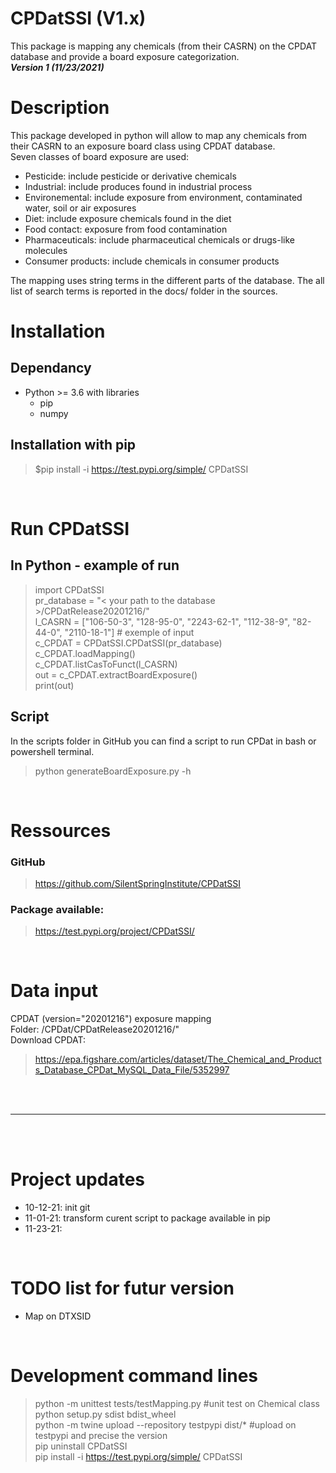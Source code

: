 # CPDatSSI (V1.x)
This package is mapping any chemicals (from their CASRN) on the CPDAT database and provide a board exposure categorization. <br>
<i><b>Version 1 (11/23/2021)</i></b>

# Description
This package developed in python will allow to map any chemicals from their CASRN to an exposure board class using CPDAT database. <br>
Seven classes of board exposure are used:
- Pesticide: include pesticide or derivative chemicals
- Industrial: include produces found in industrial process
- Environemental: include exposure from environment, contaminated water, soil or air exposures
- Diet: include exposure chemicals found in the diet
- Food contact: exposure from food contamination
- Pharmaceuticals: include pharmaceutical chemicals or drugs-like molecules
- Consumer products: include chemicals in consumer products

The mapping uses string terms in the different parts of the database. The all list of search terms is reported in the docs/ folder in the sources.

# Installation
## Dependancy
- Python >= 3.6 with libraries
    - pip 
    - numpy

## Installation with pip
> $pip install -i https://test.pypi.org/simple/ CPDatSSI

<br>

# Run CPDatSSI
## In Python - example of run
> import CPDatSSI<br>
> pr_database = "< your path to the database >/CPDatRelease20201216/"<br>
> l_CASRN = ["106-50-3", "128-95-0", "2243-62-1", "112-38-9", "82-44-0", "2110-18-1"] # exemple of input<br>
> c_CPDAT = CPDatSSI.CPDatSSI(pr_database)<br>
> c_CPDAT.loadMapping()<br>
> c_CPDAT.listCasToFunct(l_CASRN)<br>
> out = c_CPDAT.extractBoardExposure()<br>
> print(out)<br>


## Script 
In the scripts folder in GitHub you can find a script to run CPDat in bash or powershell terminal.
> python generateBoardExposure.py -h


<br>

# Ressources 
### GitHub
> https://github.com/SilentSpringInstitute/CPDatSSI
### Package available: 
> https://test.pypi.org/project/CPDatSSI/ 

<br>

# Data input
CPDAT (version="20201216") exposure mapping <br>
Folder: /CPDat/CPDatRelease20201216/"<br>
Download CPDAT:
> https://epa.figshare.com/articles/dataset/The_Chemical_and_Products_Database_CPDat_MySQL_Data_File/5352997



\
&nbsp;

---
\
&nbsp;


# Project updates
- 10-12-21: init git
- 11-01-21: transform curent script to package available in pip
- 11-23-21: 

<br>

# TODO list for futur version
- Map on DTXSID

<br>

# Development command lines
> python -m unittest tests/testMapping.py #unit test on Chemical class <br>
> python setup.py sdist bdist_wheel <br>
> python -m twine upload --repository testpypi dist/* #upload on testpypi and precise the version<br>
> pip uninstall CPDatSSI<br>
> pip install -i https://test.pypi.org/simple/ CPDatSSI
